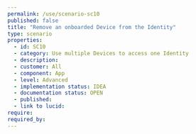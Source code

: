 ```yaml
---
permalink: /use/scenario-sc10
published: false
title: "Remove an onboarded Device from the Identity"
type: scenario
properties:
  - id: SC10
  - category: Use multiple Devices to access one Identity
  - description: 
  - customer: All
  - component: App
  - level: Advanced
  - implementation status: IDEA
  - documentation status: OPEN
  - published: 
  - link to lucid: 
require:
required_by:
---
```


